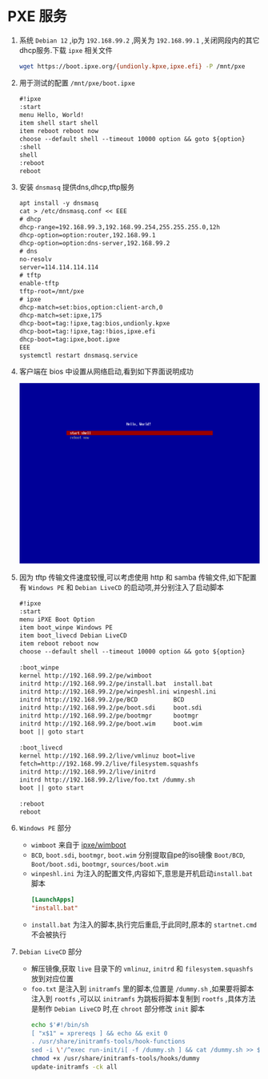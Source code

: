 # PXE 服务
1. 系统 `Debian 12` ,ip为 `192.168.99.2` ,网关为 `192.168.99.1` ,关闭网段内的其它dhcp服务.下载 `ipxe` 相关文件
    ```bash
    wget https://boot.ipxe.org/{undionly.kpxe,ipxe.efi} -P /mnt/pxe
    ```
2. 用于测试的配置 `/mnt/pxe/boot.ipxe`
    ```
    #!ipxe
    :start
    menu Hello, World!
    item shell start shell
    item reboot reboot now
    choose --default shell --timeout 10000 option && goto ${option}
    :shell
    shell
    :reboot
    reboot
    ```
3. 安装 `dnsmasq` 提供dns,dhcp,tftp服务
    ```
    apt install -y dnsmasq
    cat > /etc/dnsmasq.conf << EEE
    # dhcp
    dhcp-range=192.168.99.3,192.168.99.254,255.255.255.0,12h
    dhcp-option=option:router,192.168.99.1
    dhcp-option=option:dns-server,192.168.99.2
    # dns
    no-resolv
    server=114.114.114.114
    # tftp
    enable-tftp
    tftp-root=/mnt/pxe
    # ipxe
    dhcp-match=set:bios,option:client-arch,0
    dhcp-match=set:ipxe,175
    dhcp-boot=tag:!ipxe,tag:bios,undionly.kpxe
    dhcp-boot=tag:!ipxe,tag:!bios,ipxe.efi
    dhcp-boot=tag:ipxe,boot.ipxe
    EEE
    systemctl restart dnsmasq.service
    ```
4. 客户端在 bios 中设置从网络启动,看到如下界面说明成功

    ![pxe.png](./pxe.png)

5. 因为 tftp 传输文件速度较慢,可以考虑使用 http 和 samba 传输文件,如下配置有 `Windows PE` 和 `Debian LiveCD` 的启动项,并分别注入了启动脚本
    ```
    #!ipxe
    :start
    menu iPXE Boot Option
    item boot_winpe Windows PE
    item boot_livecd Debian LiveCD
    item reboot reboot now
    choose --default shell --timeout 10000 option && goto ${option}

    :boot_winpe
    kernel http://192.168.99.2/pe/wimboot
    initrd http://192.168.99.2/pe/install.bat  install.bat
    initrd http://192.168.99.2/pe/winpeshl.ini winpeshl.ini
    initrd http://192.168.99.2/pe/BCD          BCD
    initrd http://192.168.99.2/pe/boot.sdi     boot.sdi
    initrd http://192.168.99.2/pe/bootmgr      bootmgr
    initrd http://192.168.99.2/pe/boot.wim     boot.wim
    boot || goto start

    :boot_livecd
    kernel http://192.168.99.2/live/vmlinuz boot=live fetch=http://192.168.99.2/live/filesystem.squashfs
    initrd http://192.168.99.2/live/initrd
    initrd http://192.168.99.2/live/foo.txt /dummy.sh
    boot || goto start

    :reboot
    reboot
    ```
6. `Windows PE` 部分
    * `wimboot` 来自于 [ipxe/wimboot](https://github.com/ipxe/wimboot/releases/latest/download/wimboot)
    * `BCD`, `boot.sdi`, `bootmgr`, `boot.wim` 分别提取自pe的iso镜像 `Boot/BCD`, `Boot/boot.sdi`, `bootmgr`, `sources/boot.wim`
    * `winpeshl.ini` 为注入的配置文件,内容如下,意思是开机启动`install.bat`脚本
        ```ini
        [LaunchApps]
        "install.bat"
        ```
    * `install.bat` 为注入的脚本,执行完后重启,于此同时,原本的 `startnet.cmd` 不会被执行
7. `Debian LiveCD` 部分
    * 解压镜像,获取 `live` 目录下的 `vmlinuz`, `initrd` 和 `filesystem.squashfs` 放到对应位置
    * `foo.txt` 是注入到 `initramfs` 里的脚本,位置是 `/dummy.sh` ,如果要将脚本注入到 `rootfs` ,可以以 `initramfs` 为跳板将脚本复制到 `rootfs` ,具体方法是制作 `Debian LiveCD` 时,在 `chroot` 部分修改 `init` 脚本
        ```bash
        echo $'#!/bin/sh
        [ "x$1" = xprereqs ] && echo && exit 0
        . /usr/share/initramfs-tools/hook-functions
        sed -i \'/^exec run-init/i[ -f /dummy.sh ] && cat /dummy.sh >> $rootmnt/etc/rc.local\' $DESTDIR/init' > /usr/share/initramfs-tools/hooks/dummy
        chmod +x /usr/share/initramfs-tools/hooks/dummy
        update-initramfs -ck all
        ```